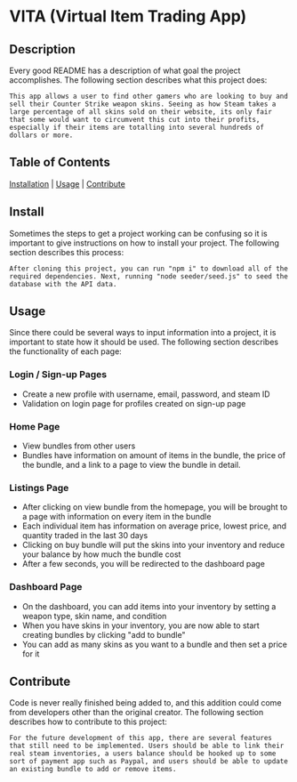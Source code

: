 # VITA (Virtual Item Trading App)

## Description

Every good README has a description of what goal the project accomplishes. The following section describes what this project does:

    This app allows a user to find other gamers who are looking to buy and sell their Counter Strike weapon skins. Seeing as how Steam takes a large percentage of all skins sold on their website, its only fair that some would want to circumvent this cut into their profits, especially if their items are totalling into several hundreds of dollars or more.

## Table of Contents

[Installation](#install) | [Usage](#usage) | [Contribute](#contribute)

## Install

Sometimes the steps to get a project working can be confusing so it is important to give instructions on how to install your project. The following section describes this process:

    After cloning this project, you can run "npm i" to download all of the required dependencies. Next, running "node seeder/seed.js" to seed the database with the API data.

## Usage

Since there could be several ways to input information into a project, it is important to state how it should be used. The following section describes the functionality of each page:

### Login / Sign-up Pages

- Create a new profile with username, email, password, and steam ID
- Validation on login page for profiles created on sign-up page

### Home Page

- View bundles from other users
- Bundles have information on amount of items in the bundle, the price of the bundle, and a link to a page to view the bundle in detail.

### Listings Page

- After clicking on view bundle from the homepage, you will be brought to a page with information on every item in the bundle
- Each individual item has information on average price, lowest price, and quantity traded in the last 30 days
- Clicking on buy bundle will put the skins into your inventory and reduce your balance by how much the bundle cost
- After a few seconds, you will be redirected to the dashboard page

### Dashboard Page

- On the dashboard, you can add items into your inventory by setting a weapon type, skin name, and condition
- When you have skins in your inventory, you are now able to start creating bundles by clicking "add to bundle"
- You can add as many skins as you want to a bundle and then set a price for it

## Contribute

Code is never really finished being added to, and this addition could come from developers other than the original creator. The following section describes how to contribute to this project:

    For the future development of this app, there are several features that still need to be implemented. Users should be able to link their real steam inventories, a users balance should be hooked up to some sort of payment app such as Paypal, and users should be able to update an existing bundle to add or remove items.

